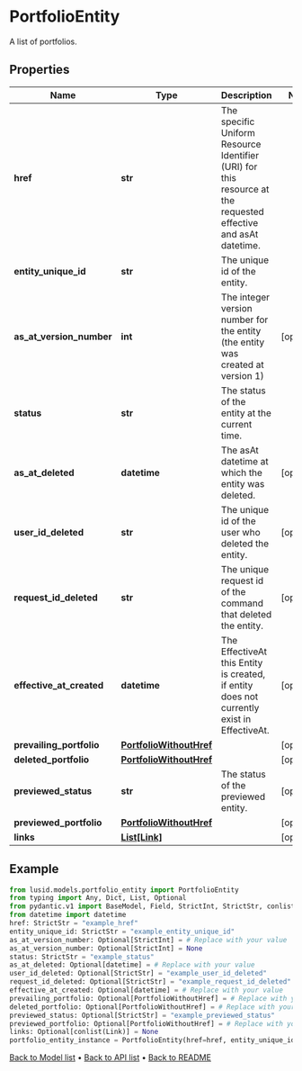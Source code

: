 # PortfolioEntity

A list of portfolios.
## Properties
Name | Type | Description | Notes
------------ | ------------- | ------------- | -------------
**href** | **str** | The specific Uniform Resource Identifier (URI) for this resource at the requested effective and asAt datetime. | 
**entity_unique_id** | **str** | The unique id of the entity. | 
**as_at_version_number** | **int** | The integer version number for the entity (the entity was created at version 1) | [optional] 
**status** | **str** | The status of the entity at the current time. | 
**as_at_deleted** | **datetime** | The asAt datetime at which the entity was deleted. | [optional] 
**user_id_deleted** | **str** | The unique id of the user who deleted the entity. | [optional] 
**request_id_deleted** | **str** | The unique request id of the command that deleted the entity. | [optional] 
**effective_at_created** | **datetime** | The EffectiveAt this Entity is created, if entity does not currently exist in EffectiveAt. | [optional] 
**prevailing_portfolio** | [**PortfolioWithoutHref**](PortfolioWithoutHref.md) |  | [optional] 
**deleted_portfolio** | [**PortfolioWithoutHref**](PortfolioWithoutHref.md) |  | [optional] 
**previewed_status** | **str** | The status of the previewed entity. | [optional] 
**previewed_portfolio** | [**PortfolioWithoutHref**](PortfolioWithoutHref.md) |  | [optional] 
**links** | [**List[Link]**](Link.md) |  | [optional] 
## Example

```python
from lusid.models.portfolio_entity import PortfolioEntity
from typing import Any, Dict, List, Optional
from pydantic.v1 import BaseModel, Field, StrictInt, StrictStr, conlist, constr
from datetime import datetime
href: StrictStr = "example_href"
entity_unique_id: StrictStr = "example_entity_unique_id"
as_at_version_number: Optional[StrictInt] = # Replace with your value
as_at_version_number: Optional[StrictInt] = None
status: StrictStr = "example_status"
as_at_deleted: Optional[datetime] = # Replace with your value
user_id_deleted: Optional[StrictStr] = "example_user_id_deleted"
request_id_deleted: Optional[StrictStr] = "example_request_id_deleted"
effective_at_created: Optional[datetime] = # Replace with your value
prevailing_portfolio: Optional[PortfolioWithoutHref] = # Replace with your value
deleted_portfolio: Optional[PortfolioWithoutHref] = # Replace with your value
previewed_status: Optional[StrictStr] = "example_previewed_status"
previewed_portfolio: Optional[PortfolioWithoutHref] = # Replace with your value
links: Optional[conlist(Link)] = None
portfolio_entity_instance = PortfolioEntity(href=href, entity_unique_id=entity_unique_id, as_at_version_number=as_at_version_number, status=status, as_at_deleted=as_at_deleted, user_id_deleted=user_id_deleted, request_id_deleted=request_id_deleted, effective_at_created=effective_at_created, prevailing_portfolio=prevailing_portfolio, deleted_portfolio=deleted_portfolio, previewed_status=previewed_status, previewed_portfolio=previewed_portfolio, links=links)

```

[Back to Model list](../README.md#documentation-for-models) &#8226; [Back to API list](../README.md#documentation-for-api-endpoints) &#8226; [Back to README](../README.md)

